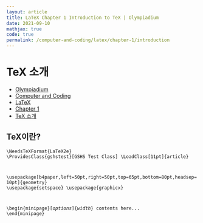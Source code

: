 ```yaml
---
layout: article
title: LaTeX Chapter 1 Introduction to TeX | Olympiadium
date: 2021-09-10
mathjax: true
code: true
permalink: /computer-and-coding/latex/chapter-1/introduction
---
```

# TeX 소개
<ul class="breadcrumb">
	<li><a href="{{ site.homeurl }}">Olympiadium</a></li> 
	<li><a href="{{ site.homeurl }}computer-and-coding/">Computer and Coding</a></li> 
	<li><a href="{{ site.homeurl }}computer-and-coding/latex/">LaTeX</a></li>
	<li><a href="{{ site.homeurl }}computer-and-coding/latex/chapter-1/">Chapter 1</a></li>
	<li><a href="{{ site.homeurl }}computer-and-coding/latex/chapter-1/introduction/">TeX 소개</a></li>
</ul>

## TeX이란?
<blueboard><code class="language-latex">\NeedsTeXFormat{LaTeX2e}
\ProvidesClass{gshstest}[GSHS Test Class]
\LoadClass[11pt]{article}

\usepackage[b4paper,left=50pt,right=50pt,top=65pt,bottom=80pt,headsep=10pt]{geometry}
\usepackage{setspace}
\usepackage{graphicx}

\begin{minipage}[<i>options</i>]{<i>width</i>}
	contents here...
\end{minipage}
</code>
</blueboard>